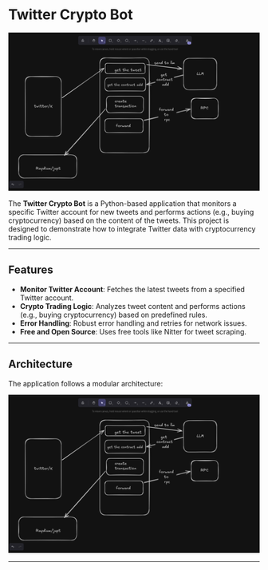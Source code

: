 # Twitter Crypto Bot

![Application Architecture](/img/image.png)

The **Twitter Crypto Bot** is a Python-based application that monitors a specific Twitter account for new tweets and performs actions (e.g., buying cryptocurrency) based on the content of the tweets. This project is designed to demonstrate how to integrate Twitter data with cryptocurrency trading logic.

---

## Features
- **Monitor Twitter Account**: Fetches the latest tweets from a specified Twitter account.
- **Crypto Trading Logic**: Analyzes tweet content and performs actions (e.g., buying cryptocurrency) based on predefined rules.
- **Error Handling**: Robust error handling and retries for network issues.
- **Free and Open Source**: Uses free tools like Nitter for tweet scraping.

---

## Architecture
The application follows a modular architecture:

![Application Architecture](/img/image.png)

---